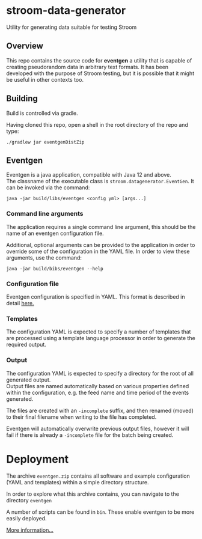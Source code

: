 # stroom-data-generator
Utility for generating data suitable for testing Stroom

## Overview
This repo contains the source code for **eventgen** a utility that is capable of creating pseudorandom data
in arbitrary text formats.  It has been developed with the purpose of Stroom testing, but it is possible
that it might be useful in other contexts too.

## Building
Build is controlled via gradle.  

Having cloned this repo, open a shell in the root directory of the repo and type:
```shell script
./gradlew jar eventgenDistZip
```

## Eventgen
Eventgen is a java application, compatible with Java 12 and above.  
The classname of the executable class is `stroom.datagenerator.EventGen`.
It can be invoked via the command:
```
java -jar build/libs/eventgen <config yml> [args...]
```
### Command line arguments
The application requires a single command line argument, this should be the name of an eventgen configuration file.

Additional, optional arguments can be provided to the application in order to override some of the configuration in the YAML file.
In order to view these arguments, use the command:
```
java -jar build/bibs/eventgen --help
```

### Configuration file
Eventgen configuration is specified in YAML.  This format is described in detail [here.](config.md)

### Templates
The configuration YAML is expected to specify a number of templates that are processed using a template language processor 
in order to generate the required output.

### Output
The configuration YAML is expected to specify a directory for the root of all generated output.  
Output files are named automatically based on various properties defined within the configuration, e.g. the feed name
and time period of the events generated.

The files are created with an `-incomplete` suffix, and then renamed (moved) to their final filename when writing to
the file has completed. 

Eventgen will automatically overwrite previous output files, however it will fail if there is already a `-incomplete` 
file for the batch being created.

# Deployment
The archive `eventgen.zip` contains all software and example configuration (YAML and templates) 
within a simple directory structure.

In order to explore what this archive contains, you can navigate to the directory `eventgen`

A number of scripts can be found in `bin`.  These enable eventgen to be more easily deployed.

[More information...](deployment.md)